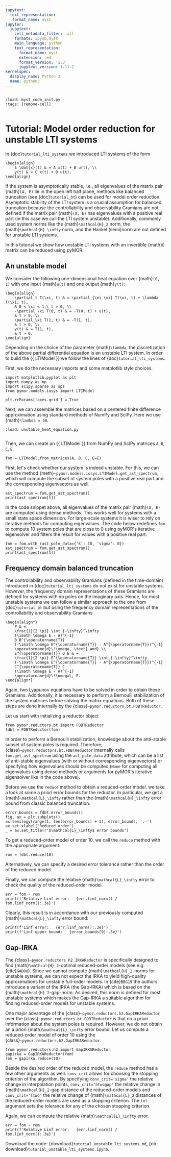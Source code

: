 ```yaml
---
jupytext:
  text_representation:
   format_name: myst
jupyter:
  jupytext:
    cell_metadata_filter: -all
    formats: ipynb,myst
    main_language: python
    text_representation:
      format_name: myst
      extension: .md
      format_version: '1.3'
      jupytext_version: 1.11.2
kernelspec:
  display_name: Python 3
  name: python3
---
```


```{try_on_binder}
```

```{code-cell}
:load: myst_code_init.py
:tags: [remove-cell]


```

# Tutorial: Model order reduction for unstable LTI systems

In {doc}`tutorial_lti_systems` we introduced LTI systems of the form

```{math}
\begin{align}
    E \dot{x}(t) & = A x(t) + B u(t), \\
    y(t) & = C x(t) + D u(t).
\end{align}
```

If the system is asymptotically stable, i.e., all eigenvalues of the
matrix pair {math}`(A, E)` lie in the open left half plane, methods like
balanced truncation (see {doc}`tutorial_bt`) can be used for model
order reduction. Asymptotic stability of the LTI system is a crucial
assumption for balanced truncation because the controllability and
observability Gramians are not defined if the matrix pair {math}`(A, E)` has
eigenvalues with a positive real part (in this case we call the LTI system
unstable). Additionally, commonly used system norms like the
{math}`\mathcal{H}_2` norm, the {math}`\mathcal{H}_\infty` norm, and
the Hankel (semi)norm are not defined for unstable LTI systems.

In this tutorial we show how unstable LTI systems with an invertible
{math}`E` matrix can be reduced using pyMOR.

## An unstable model

We consider the following one-dimensional heat equation over {math}`(0, 1)` with
one input {math}`u(t)` and one output {math}`y(t)`:

```{math}
\begin{align}
    \partial_t T(\xi, t) & = \partial_{\xi \xi} T(\xi, t) + \lambda T(\xi, t),
    & 0 < \xi < 1,\ t > 0, \\
    -\partial_\xi T(0, t) & = -T(0, t) + u(t),
    & t > 0, \\
    \partial_\xi T(1, t) & = -T(1, t),
    & t > 0, \\
    y(t) & = T(1, t),
    & t > 0.
\end{align}
```

Depending on the choice of the parameter {math}`\lambda`, the discretization of
the above partial differential equation is an unstable LTI system. In order to
build the {{ LTIModel }} we follow the lines of {doc}`tutorial_lti_systems`.

First, we do the necessary imports and some matplotlib style choices.

```{code-cell}
import matplotlib.pyplot as plt
import numpy as np
import scipy.sparse as sps
from pymor.models.iosys import LTIModel

plt.rcParams['axes.grid'] = True
```

Next, we can assemble the matrices based on a centered finite difference
approximation using standard methods of NumPy and SciPy. Here we use
{math}`\lambda = 50`.

```{code-cell}
:load: unstable_heat_equation.py


```

Then, we can create an {{ LTIModel }} from NumPy and SciPy matrices `A`, `B`, `C`,
`E`.

```{code-cell}
fom = LTIModel.from_matrices(A, B, C, E=E)
```

First, let's check whether our system is indeed unstable. For this, we can use the
method {meth}`~pymor.models.iosys.LTIModel.get_ast_spectrum`, which will
compute the subset of system poles with a positive real part and the corresponding
eigenvectors as well.

```{code-cell}
ast_spectrum = fom.get_ast_spectrum()
print(ast_spectrum[1])
```

In the code snippet above, all eigenvalues of the matrix pair {math}`(A, E)` are
computed using dense methods. This works well for systems with a small state space
dimension. For large-scale systems it is wiser to rely on iterative methods for
computing eigenvalues. The code below redefines `fom` to compute 10 system poles
that are close to 0 using pyMOR's iterative eigensolver and filters the result
for values with a positive real part.

```{code-cell}
fom = fom.with_(ast_pole_data={'k': 10, 'sigma': 0})
ast_spectrum = fom.get_ast_spectrum()
print(ast_spectrum[1])
```

## Frequency domain balanced truncation

The controllability and observability Gramians (defined in the time-domain)
introduced in {doc}`tutorial_lti_systems` do not exist for unstable systems.
However, the frequency domain representations of these Gramians are defined for
systems with no poles on the imaginary axis. Hence, for most unstable systems we
can follow a similar approach to the one from {doc}`tutorial_bt` but using the
frequency domain representations of the controllability and observability Gramians

```{math}
\begin{align*}
    P & =
    \frac{1}{2 \pi} \int_{-\infty}^\infty
    (\imath \omega E - A)^{-1}
    B B^{\operatorname{T}}
    (-\imath \omega E^{\operatorname{T}} - A^{\operatorname{T}})^{-1}
    \operatorname{d}\!\omega, \text{ and} \\
    E^{\operatorname{T}} Q E & =
    \frac{1}{2 \pi} E^{\operatorname{T}} \int_{-\infty}^\infty
    (-\imath \omega E^{\operatorname{T}} - A^{\operatorname{T}})^{-1}
    C^{\operatorname{T}} C
    (\imath \omega E - A)^{-1}
    \operatorname{d}\!\omega\, E.
\end{align*}
```

Again, two Lyapunov equations have to be solved in order to obtain these Gramians.
Additionally, it is necessary to perform a Bernoulli stabilization of the system
matrices before solving the matrix equations. Both of these steps are done internally
by the {class}`~pymor.reductors.bt.FDBTReductor`.

Let us start with initializing a reductor object

```{code-cell}
from pymor.reductors.bt import FDBTReductor
fdbt = FDBTReductor(fom)
```

In order to perform a Bernoulli stabilization, knowledge about the anti-stable
subset of system poles is required. Therefore,
{class}`~pymor.reductors.bt.FDBTReductor` internally calls
`fom.get_ast_spectrum` using the `ast_pole_data` attribute, which can be a list
of anti-stable eigenvalues (with or without corresponding eigenvectors) or
specifying how eigenvalues should be computed (`None` for computing all
eigenvalues using dense methods or arguments for pyMOR's iterative eigensolver
like in the code above).

Before we use the `reduce` method to obtain a reduced-order model, we take a
look at some a priori error bounds for the reductor. In particular, we get a
{math}`\mathcal{L}_\infty` rather than the {math}`\mathcal{H}_\infty` error
bound from classic balanced truncation.

```{code-cell}
error_bounds = fdbt.error_bounds()
fig, ax = plt.subplots()
ax.semilogy(range(1, len(error_bounds) + 1), error_bounds, '.-')
ax.set_xlabel('Reduced order')
_ = ax.set_title(r'$\mathcal{L}_\infty$ error bounds')
```

To get a reduced-order model of order 10, we call the `reduce` method with the
appropriate argument:

```{code-cell}
rom = fdbt.reduce(10)
```

Alternatively, we can specify a desired error tolerance rather than the order
of the reduced model.

Finally, we can compute the relative {math}`\mathcal{L}_\infty` error to check
the quality of the reduced-order model.

```{code-cell}
err = fom - rom
print(f'Relative Linf error:   {err.linf_norm() / fom.linf_norm():.3e}')
```

Clearly, this result is in accordance with our previously computed
{math}`\mathcal{L}_\infty` error bound:

```{code-cell}
print(f'Linf error:   {err.linf_norm():.3e}')
print(f'Linf upper bound:   {error_bounds[9]:.3e}')
```

## Gap-IRKA

The {class}`~pymor.reductors.h2.IRKAReductor` is specifically designed to find
{math}`\mathcal{H}_2`-optimal reduced-order models (see e.g. {cite}`GAB08`).
Since we cannot compute {math}`\mathcal{H}_2`-norms for unstable systems,
we can not expect the IRKA to yield high-quality approximations for unstable
full-order models.
In {cite}`BBG19` the authors introduce a variant of the IRKA (the Gap-IRKA) which
is based on the {math}`\mathcal{H}_2`-gap-norm.
As desired, this norm is defined for most unstable systems which makes the
Gap-IRKA a suitable algorithm for finding reduced-order models for unstable systems.

One major advantage of the {class}`~pymor.reductors.h2.GapIRKAReductor` over the
{class}`~pymor.reductors.bt.FDBTReductor` is that
no a priori information about the system poles is required. However, we do not
obtain an a priori {math}`\mathcal{L}_\infty` error bound. Let us compute a
reduced-order model of order 10 using the {class}`~pymor.reductors.h2.GapIRKAReductor`.

```{code-cell}
from pymor.reductors.h2 import GapIRKAReductor
gapirka = GapIRKAReductor(fom)
rom = gapirka.reduce(10)
```

Beside the desired order of the reduced model, the `reduce` method has a few
other arguments as well: `conv_crit` allows for choosing the stopping criterion
of the algorithm. By specifying `conv_crit='sigma'` the relative change in
interpolation points, `conv_crit='htwogap'` the relative change in
{math}`\mathcal{H}_2`-gap distance of the reduced-order models and `conv_crit='ltwo'` the
relative change of {math}`\mathcal{L}_2` distances of the reduced-order models are
used as a stopping criterion. The `tol` argument sets the tolerance for
any of the chosen stopping criterion.

Again, we can compute the relative {math}`\mathcal{L}_\infty` error.

```{code-cell}
err = fom - rom
print(f'Relative Linf error:   {err.linf_norm() / fom.linf_norm():.3e}')
```

Download the code:
{download}`tutorial_unstable_lti_systems.md`,
{nb-download}`tutorial_unstable_lti_systems.ipynb`.
